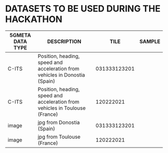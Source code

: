 # DATASETS TO BE USED DURING THE HACKATHON

|  5GMETA DATA TYPE       |DESCRIPTION                          |TILE                         |SAMPLE                         |
|----------------|-------------------------------|-----------------------------|-----------------------------|
| C-ITS | Position, heading, speed and acceleration from vehicles  in Donostia (Spain)    |031333123201            | |
| C-ITS | Position, heading, speed and acceleration from vehicles  in Toulouse (France)    |120222021            | |
|image          |jpg from   Donostia (Spain)          |031333123201            | |
|image          |jpg from   Toulouse (France)          |120222021            | |

